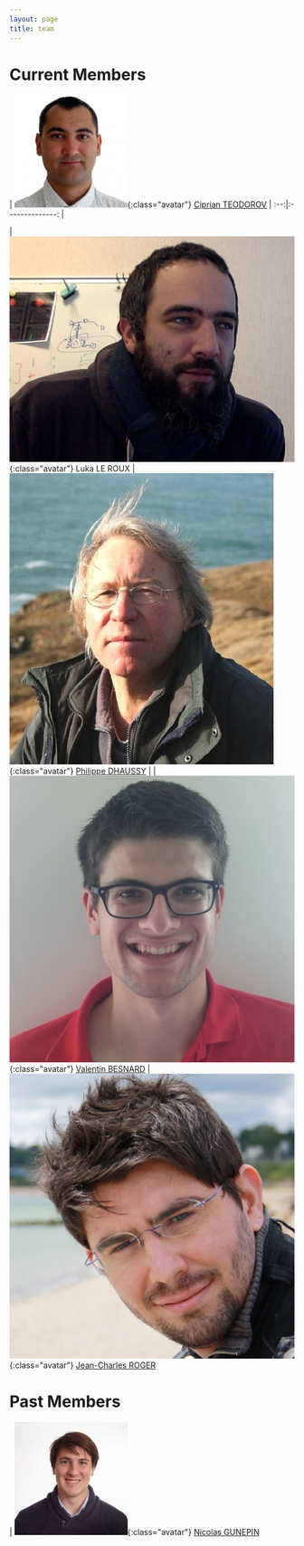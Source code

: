 ```yaml
---
layout: page
title: team
---
```


# Current Members

| ![Cip](/images/people/cip.jpeg){:class="avatar"} [Ciprian TEODOROV](http://www.ensta-bretagne.fr/teodorov) |
:--:|:--------------:
|

| ![Luka](/images/people/luka.png){:class="avatar"} Luka LE ROUX | ![Philippe](/images/people/Philippe.jpg){:class="avatar"} [Philippe DHAUSSY](http://www.ensta-bretagne.fr/dhaussy) |
| ![Valentin](/images/people/valentin.jpg){:class="avatar"} [Valentin BESNARD](https://www.researchgate.net/profile/Valentin_Besnard) | ![Jean-Charles](/images/people/jean-charles.jpeg){:class="avatar"} [Jean-Charles ROGER](https://www.linkedin.com/in/jeancharlesroger)

# Past Members

| ![Nicolas](/images/people/nicolas_gunepin.jpg){:class="avatar"} [Nicolas GUNEPIN](https://www.linkedin.com/in/nicolas-gunepin-07571714a/)